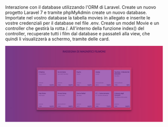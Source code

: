 Interazione con il database utilizzando l'ORM di Laravel.
Create un nuovo progetto Laravel 7 e tramite phpMyAdmin create un nuovo database. 
Importate nel vostro database la tabella movies in allegato e inserite le vostre credenziali per il database nel file .env.
Create un model Movie e un controller che gestirà la rotta /. 
All'interno della funzione index() del controller, recuperate tutti i film dal database e passateli alla view, che quindi li visualizzerà a schermo, tramite delle card.

![](screenshot.jpg)